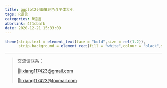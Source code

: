 ```yaml
---
title: ggplot2分面填充色与字体大小
tags: R语言
categories: R语言
abbrlink: 4f1cbafb
date: 2020-12-21 15:33:09
---
```


```R
theme(strip.text = element_text(face = "bold",size = rel(1.2)),
      strip.background = element_rect(fill = "white",colour = "black",size = 1))
```

<!-- more -->

---

>交流请联系：
>
>💌lixiang117423@gmail.com
>
>💌lixiang117423@foxmail.com

